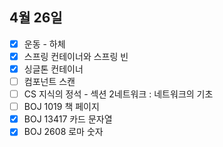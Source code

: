 ## 4월 26일

- [X] 운동 - 하체
- [X] 스프링 컨테이너와 스프링 빈
- [X] 싱글톤 컨테이너
- [ ] 컴포넌트 스캔
- [ ] CS 지식의 정석 - 섹션 2네트워크 : 네트워크의 기초
- [ ] BOJ 1019 책 페이지
- [X] BOJ 13417 카드 문자열
- [X] BOJ 2608 로마 숫자